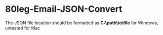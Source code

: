 # 80leg-Email-JSON-Convert
The JSON file location should be formatted as **C:\path\to\file** for Windows, untested for Mac
